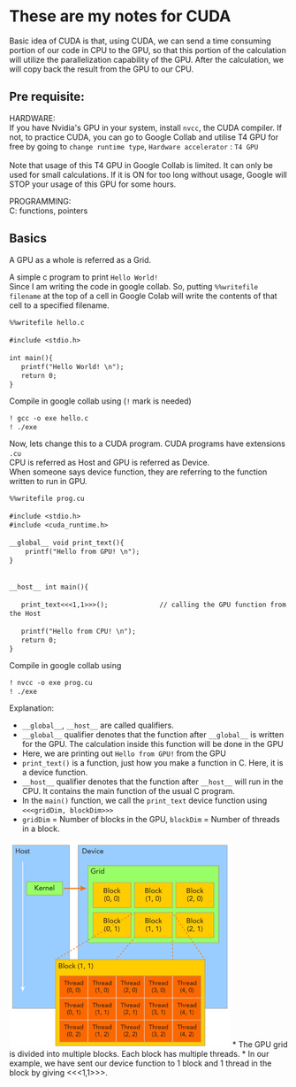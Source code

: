 # These are my notes for CUDA 
Basic idea of CUDA is that, using CUDA, we can send a time consuming portion of our code in CPU to the GPU, so that this portion of the calculation will utilize the parallelization capability of the GPU. After the calculation, we will copy back the result from the GPU to our CPU.  

## Pre requisite: </br>

HARDWARE:</br> 
If you have Nvidia's GPU in your system, install `nvcc`, the CUDA compiler. If not, to practice CUDA, you can go to Google Collab and utilise T4 GPU for free by going to `change runtime type`, `Hardware accelerator` : `T4 GPU` </br>
</br>
Note that usage of this T4 GPU in Google Collab is limited. It can only be used for small calculations. If it is ON for too long without usage, Google will STOP your usage of this GPU for some hours.</br>

PROGRAMMING: </br>
C: functions, pointers


## Basics
A GPU as a whole is referred as a Grid.

A simple c program to print `Hello World!`<br/>
Since I am writing the code in google collab. So, putting `%%writefile filename` at the top of a cell in Google Colab will write the contents of that cell to a specified filename.
```
%%writefile hello.c

#include <stdio.h>

int main(){
   printf("Hello World! \n");
   return 0;
}
```

Compile in google collab using (`!` mark is needed) 
```
! gcc -o exe hello.c
! ./exe
```

Now, lets change this to a CUDA program. CUDA programs have extensions `.cu` </br> 
CPU is referred as Host and GPU is referred as Device. </br>
When someone says device function, they are referring to the function written to run in GPU.  

```
%%writefile prog.cu

#include <stdio.h>
#include <cuda_runtime.h>

__global__ void print_text(){                   
    printf("Hello from GPU! \n");
}


__host__ int main(){

   print_text<<<1,1>>>();             // calling the GPU function from the Host

   printf("Hello from CPU! \n");
   return 0;
}
```
Compile in google collab using 
```
! nvcc -o exe prog.cu
! ./exe
```

Explanation:
* `__global__`, `__host__` are called qualifiers.
* `__global__` qualifier denotes that the function after `__global__` is written for the GPU. The calculation inside this function will be done in the GPU
* Here, we are printing out `Hello from GPU!` from the GPU
* `print_text()` is a function, just how you make a function in C. Here, it is a device function.
* `__host__` qualifier denotes that the function after `__host__` will run in the CPU. It contains the main function of the usual C program.
* In the `main()` function, we call the `print_text` device function using `<<<gridDim, blockDim>>>`
* `gridDim` = Number of blocks in the GPU, `blockDim` = Number of threads in a block.
<img src="blocks.png" width="400"/>
* The GPU grid is divided into multiple blocks. Each block has multiple threads. 
* In our example, we have sent our device function to 1 block and 1 thread in the block by giving <<<1,1>>>.     



<!---

## Static global memory variables

* Create static variable using the qualifier __device__
* The unique thing about static variable is that it does not require a cudaMalloc(). The variable is accessible by both device function and host function.
--->

